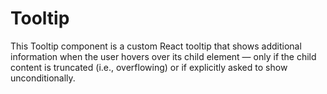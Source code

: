 # Tooltip
This Tooltip component is a custom React tooltip that shows additional information when the user hovers over its child element — only if the child content is truncated (i.e., overflowing) or if explicitly asked to show unconditionally.
